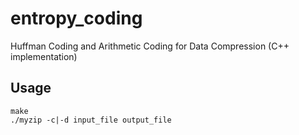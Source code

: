 # entropy_coding
Huffman Coding and Arithmetic Coding for Data Compression (C++ implementation)

## Usage
```shell
make
./myzip -c|-d input_file output_file
```
